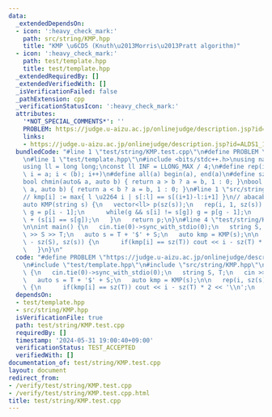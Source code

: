 ```yaml
---
data:
  _extendedDependsOn:
  - icon: ':heavy_check_mark:'
    path: src/string/KMP.hpp
    title: "KMP \u6CD5 (Knuth\u2013Morris\u2013Pratt algorithm)"
  - icon: ':heavy_check_mark:'
    path: test/template.hpp
    title: test/template.hpp
  _extendedRequiredBy: []
  _extendedVerifiedWith: []
  _isVerificationFailed: false
  _pathExtension: cpp
  _verificationStatusIcon: ':heavy_check_mark:'
  attributes:
    '*NOT_SPECIAL_COMMENTS*': ''
    PROBLEM: https://judge.u-aizu.ac.jp/onlinejudge/description.jsp?id=ALDS1_14_B
    links:
    - https://judge.u-aizu.ac.jp/onlinejudge/description.jsp?id=ALDS1_14_B
  bundledCode: "#line 1 \"test/string/KMP.test.cpp\"\n#define PROBLEM \"https://judge.u-aizu.ac.jp/onlinejudge/description.jsp?id=ALDS1_14_B\"\
    \n#line 1 \"test/template.hpp\"\n#include <bits/stdc++.h>\nusing namespace std;\n\
    using ll = long long;\nconst ll INF = LLONG_MAX / 4;\n#define rep(i, a, b) for(ll\
    \ i = a; i < (b); i++)\n#define all(a) begin(a), end(a)\n#define sz(a) ssize(a)\n\
    bool chmin(auto& a, auto b) { return a > b ? a = b, 1 : 0; }\nbool chmax(auto&\
    \ a, auto b) { return a < b ? a = b, 1 : 0; }\n#line 1 \"src/string/KMP.hpp\"\n\
    // kmp[i] := max{ l \u2264 i | s[:l] == s[(i+1)-l:i+1] }\n// abacaba -> 0010123\n\
    auto KMP(string s) {\n   vector<ll> p(sz(s));\n   rep(i, 1, sz(s)) {\n      ll\
    \ g = p[i - 1];\n      while(g && s[i] != s[g]) g = p[g - 1];\n      p[i] = g\
    \ + (s[i] == s[g]);\n   }\n   return p;\n}\n#line 4 \"test/string/KMP.test.cpp\"\
    \n\nint main() {\n   cin.tie(0)->sync_with_stdio(0);\n   string S, T;\n   cin\
    \ >> S >> T;\n   auto s = T + '$' + S;\n   auto kmp = KMP(s);\n\n   rep(i, sz(s)\
    \ - sz(S), sz(s)) {\n      if(kmp[i] == sz(T)) cout << i - sz(T) * 2 << '\\n';\n\
    \   }\n}\n"
  code: "#define PROBLEM \"https://judge.u-aizu.ac.jp/onlinejudge/description.jsp?id=ALDS1_14_B\"\
    \n#include \"test/template.hpp\"\n#include \"src/string/KMP.hpp\"\n\nint main()\
    \ {\n   cin.tie(0)->sync_with_stdio(0);\n   string S, T;\n   cin >> S >> T;\n\
    \   auto s = T + '$' + S;\n   auto kmp = KMP(s);\n\n   rep(i, sz(s) - sz(S), sz(s))\
    \ {\n      if(kmp[i] == sz(T)) cout << i - sz(T) * 2 << '\\n';\n   }\n}\n"
  dependsOn:
  - test/template.hpp
  - src/string/KMP.hpp
  isVerificationFile: true
  path: test/string/KMP.test.cpp
  requiredBy: []
  timestamp: '2024-05-31 19:00:40+09:00'
  verificationStatus: TEST_ACCEPTED
  verifiedWith: []
documentation_of: test/string/KMP.test.cpp
layout: document
redirect_from:
- /verify/test/string/KMP.test.cpp
- /verify/test/string/KMP.test.cpp.html
title: test/string/KMP.test.cpp
---
```


